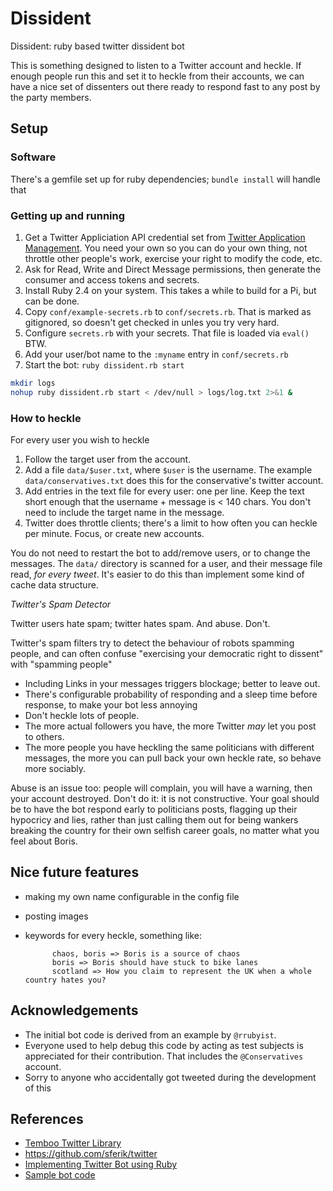 # Dissident

Dissident: ruby based twitter dissident bot

This is something designed to listen to a Twitter account and heckle. If enough people run this and set it
to heckle from their accounts, we can have a nice set of dissenters out there ready to respond fast to any post by the party members.


## Setup

### Software

There's a gemfile set up for ruby dependencies; `bundle install` will
handle that

### Getting up and running

1. Get a Twitter Appliciation API credential set from [Twitter Application Management](https://apps.twitter.com/). You need your own so you can do your own thing, not throttle other people's work, exercise your right to modify the code, etc.
1. Ask for Read, Write and Direct Message permissions, then generate the consumer and access tokens and secrets.
1. Install Ruby 2.4 on your system. This takes a while to build for a Pi, but can be done.
1. Copy `conf/example-secrets.rb` to `conf/secrets.rb`. That is marked as gitignored, so doesn't get checked in unles you try very hard.
1. Configure `secrets.rb` with your secrets. That file is loaded via `eval()` BTW.
1. Add your user/bot name to the `:myname` entry in `conf/secrets.rb`
1. Start the bot: `ruby dissident.rb start`

```bash
mkdir logs
nohup ruby dissident.rb start < /dev/null > logs/log.txt 2>&1 &
```

### How to heckle

For every user you wish to heckle

1. Follow the target user from the account.
1. Add a file `data/$user.txt`, where `$user` is the username. The example `data/conservatives.txt` does
this for the conservative's twitter account.
1. Add entries in the text file for every user: one per line. Keep the text short enough that the username + message is < 140 chars. You don't need to include the target name in the message.
1. Twitter does throttle clients; there's a limit to how often you can heckle per minute. Focus, or create new accounts.

You do not need to restart the bot to add/remove users, or to change the messages. The `data/` directory is scanned
for a user, and their message file read, *for every tweet*. It's easier to do this than implement some kind
of cache data structure.

*Twitter's Spam Detector*

Twitter users hate spam; twitter hates spam. And abuse. Don't.

Twitter's spam filters try to detect the behaviour of robots spamming people, and can often confuse "exercising your democratic right to dissent" with "spamming people"
* Including Links in your messages triggers blockage; better to leave out.
* There's configurable probability of responding and a sleep time before response, to make your bot less annoying
* Don't heckle lots of people.
* The more actual followers you have, the more Twitter *may* let you post to others.
* The more people you have heckling the same politicians with different messages, the more you can pull back your own heckle rate, so behave more sociably.

Abuse is an issue too: people will complain, you will have a warning, then your account destroyed. Don't do it: it is not constructive. Your goal should be to have the bot respond early to politicians posts, flagging up their hypocricy and lies, rather than just calling them out for being wankers breaking the country for their own selfish career goals, no matter what you feel about Boris.

## Nice future features

* making my own name configurable in the config file
* posting images
* keywords for every heckle, something like:

			chaos, boris => Boris is a source of chaos
			boris => Boris should have stuck to bike lanes
			scotland => How you claim to represent the UK when a whole country hates you?


## Acknowledgements

* The initial bot code is derived from an example by `@rrubyist`.
* Everyone used to help debug this code by acting as test subjects is appreciated for their contribution. That includes the `@Conservatives` account.
* Sorry to anyone who accidentally got tweeted during the development of this

## References

* [Temboo Twitter Library](https://temboo.com/library/Library/Twitter/)
* https://github.com/sferik/twitter
* [Implementing Twitter Bot using Ruby](https://rudk.ws/2016/11/01/implementing-twitter-bot-using-ruby/)
* [Sample bot code](https://gist.github.com/rudkovskyi/3ae5baf4850ad70293814897252914b7)


